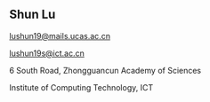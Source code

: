 ## Shun Lu

[lushun19@mails.ucas.ac.cn](lushun19@mails.ucas.ac.cn)

[lushun19s@ict.ac.cn](lushun19s@ict.ac.cn)


6 South Road, Zhongguancun Academy of Sciences

Institute of Computing Technology, ICT

